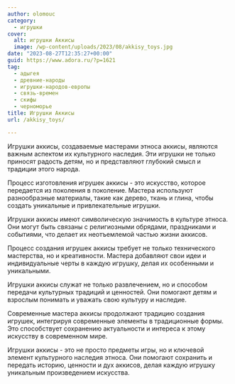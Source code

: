 ```yaml
---
author: olomouc
category:
  - игрушки
cover:
  alt: игрушки Аккисы
  image: /wp-content/uploads/2023/08/akkisy_toys.jpg
date: "2023-08-27T12:35:27+00:00"
guid: https://www.adora.ru/?p=1621
tag:
  - адыгея
  - древние-народы
  - игрушки-народов-европы
  - связь-времен
  - скифы
  - черноморье
title: Игрушки Аккисы
url: /akkisy_toys/

---
```

Игрушки аккисы, создаваемые мастерами этноса аккисы, являются важным аспектом их культурного наследия. Эти игрушки не только приносят радость детям, но и представляют глубокий смысл и традиции этого народа.

Процесс изготовления игрушек аккисы \- это искусство, которое передается из поколения в поколение. Мастера используют разнообразные материалы, такие как дерево, ткань и глина, чтобы создать уникальные и привлекательные игрушки.

Игрушки аккисы имеют символическую значимость в культуре этноса. Они могут быть связаны с религиозными обрядами, праздниками и событиями, что делает их неотъемлемой частью жизни аккисов.

Процесс создания игрушек аккисы требует не только технического мастерства, но и креативности. Мастера добавляют свои идеи и индивидуальные черты в каждую игрушку, делая их особенными и уникальными.

Игрушки аккисы служат не только развлечением, но и способом передачи культурных традиций и ценностей. Они помогают детям и взрослым понимать и уважать свою культуру и наследие.

Современные мастера аккисы продолжают традицию создания игрушек, интегрируя современные элементы в традиционные формы. Это способствует сохранению актуальности и интереса к этому искусству в современном мире.

Игрушки аккисы \- это не просто предметы игры, но и ключевой элемент культурного наследия этноса. Они помогают сохранить и передать историю, ценности и дух аккисов, делая каждую игрушку уникальным произведением искусства.
